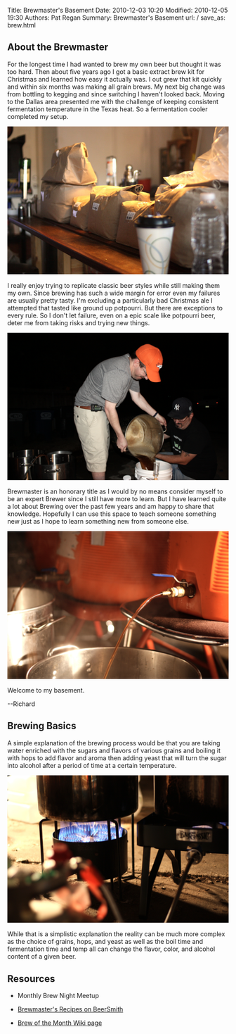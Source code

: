 Title: Brewmaster's Basement
Date: 2010-12-03 10:20
Modified: 2010-12-05 19:30
Authors: Pat Regan
Summary: Brewmaster's Basement
url: /
save_as: brew.html

## About the Brewmaster

For the longest time I had wanted to brew my own beer but thought it was too hard. Then about five years ago I got a basic extract brew kit for Christmas and learned how easy it actually was. I out grew that kit quickly and within six months was making all grain brews. My next big change was from bottling to kegging and since switching I haven't looked back. Moving to the Dallas area presented me with the challenge of keeping consistent fermentation temperature in the Texas heat. So a fermentation cooler completed my setup.

![Beer Brewing](/images/BeerBrewing1.jpg)

I really enjoy trying to replicate classic beer styles while still making them my own. Since brewing has such a wide margin for error even my failures are usually pretty tasty. I'm excluding a particularly bad Christmas ale I attempted that tasted like ground up potpourri. But there are exceptions to every rule. So I don't let failure, even on a epic scale like potpourri beer, deter me from taking risks and trying new things.

![Beer Brewing](/images/BeerBrewing2.jpg)

Brewmaster is an honorary title as I would by no means consider myself to be an expert Brewer since I still have more to learn. But I have learned quite a lot about Brewing over the past few years and am happy to share that knowledge. Hopefully I can use this space to teach someone something new just as I hope to learn something new from someone else.

![Beer Brewing](/images/BeerBrewing3.jpg)

Welcome to my basement.

--Richard

## Brewing Basics

A simple explanation of the brewing process would be that you are taking water enriched with the sugars and flavors of various grains and boiling it with hops to add flavor and aroma then adding yeast that will turn the sugar into alcohol after a period of time at a certain temperature.

![Beer Brewing](/images/BeerBrewing4.jpg)

While that is a simplistic explanation the reality can be much more complex as the choice of grains, hops, and yeast as well as the boil time and fermentation time and temp all can change the flavor, color, and alcohol content of a given beer.

## Resources

 * Monthly Brew Night Meetup

 * [Brewmaster's Recipes on BeerSmith](http://beersmithrecipes.com/viewuser/8509/gowenrw)

 * [Brew of the Month Wiki page](https://thelab.ms/wiki/index.php/Brew_Of_The_Month)
